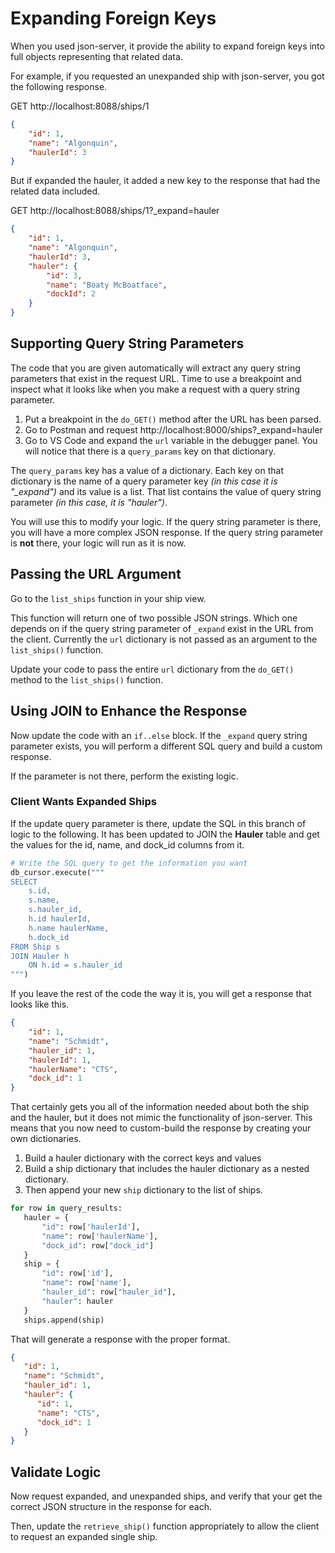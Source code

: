 # Expanding Foreign Keys

When you used json-server, it provide the ability to expand foreign keys into full objects representing that related data.

For example, if you requested an unexpanded ship with json-server, you got the following response.

GET http://localhost:8088/ships/1

```json
{
    "id": 1,
    "name": "Algonquin",
    "haulerId": 3
}
```

But if expanded the hauler, it added a new key to the response that had the related data included.

GET http://localhost:8088/ships/1?_expand=hauler

```json
{
    "id": 1,
    "name": "Algonquin",
    "haulerId": 3,
    "hauler": {
        "id": 3,
        "name": "Boaty McBoatface",
        "dockId": 2
    }
}
```

## Supporting Query String Parameters

The code that you are given automatically will extract any query string parameters that exist in the request URL. Time to use a breakpoint and inspect what it looks like when you make a request with a query string parameter.

1. Put a breakpoint in the `do_GET()` method after the URL has been parsed.
2. Go to Postman and request http://localhost:8000/ships?_expand=hauler
3. Go to VS Code and expand the `url` variable in the debugger panel. You will notice that there is a `query_params` key on that dictionary.

The `query_params` key has a value of a dictionary. Each key on that dictionary is the name of a query parameter key _(in this case it is "\_expand")_ and its value is a list. That list contains the value of query string parameter _(in this case, it is "hauler")_.

You will use this to modify your logic. If the query string parameter is there, you will have a more complex JSON response. If the query string parameter is **not** there, your logic will run as it is now.

## Passing the URL Argument

Go to the `list_ships` function in your ship view.

This function will return one of two possible JSON strings. Which one depends on if the query string parameter of `_expand` exist in the URL from the client. Currently the `url` dictionary is not passed as an argument to the `list_ships()` function.

Update your code to pass the entire `url` dictionary from the `do_GET()` method to the `list_ships()` function.

## Using JOIN to Enhance the Response

Now update the code with an `if..else` block. If the `_expand` query string parameter exists, you will perform a different SQL query and build a custom response.

If the parameter is not there, perform the existing logic.

### Client Wants Expanded Ships

If the update query parameter is there, update the SQL in this branch of logic to the following. It has been updated to JOIN the **Hauler** table and get the values for the id, name, and dock_id columns from it.

```py
# Write the SQL query to get the information you want
db_cursor.execute("""
SELECT
    s.id,
    s.name,
    s.hauler_id,
    h.id haulerId,
    h.name haulerName,
    h.dock_id
FROM Ship s
JOIN Hauler h
    ON h.id = s.hauler_id
""")
```

If you leave the rest of the code the way it is, you will get a response that looks like this.

```json
{
    "id": 1,
    "name": "Schmidt",
    "hauler_id": 1,
    "haulerId": 1,
    "haulerName": "CTS",
    "dock_id": 1
}
```

That certainly gets you all of the information needed about both the ship and the hauler, but it does not mimic the functionality of json-server. This means that you now need to custom-build the response by creating your own dictionaries.

1. Build a hauler dictionary with the correct keys and values
2. Build a ship dictionary that includes the hauler dictionary as a nested dictionary.
3. Then append your new `ship` dictionary to the list of ships.

```py
for row in query_results:
   hauler = {
       "id": row['haulerId'],
       "name": row['haulerName'],
       "dock_id": row["dock_id"]
   }
   ship = {
       "id": row['id'],
       "name": row['name'],
       "hauler_id": row["hauler_id"],
       "hauler": hauler
   }
   ships.append(ship)
```

That will generate a response with the proper format.

```json
{
   "id": 1,
   "name": "Schmidt",
   "hauler_id": 1,
   "hauler": {
      "id": 1,
      "name": "CTS",
      "dock_id": 1
   }
}
```

## Validate Logic

Now request expanded, and unexpanded ships, and verify that your get the correct JSON structure in the response for each.

Then, update the `retrieve_ship()` function appropriately to allow the client to request an expanded single ship.
